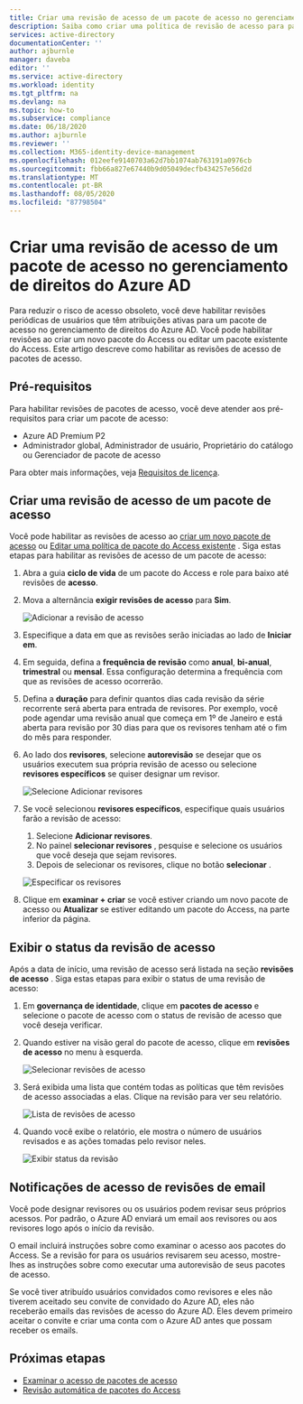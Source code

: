 ```yaml
---
title: Criar uma revisão de acesso de um pacote de acesso no gerenciamento de direitos do Azure AD
description: Saiba como criar uma política de revisão de acesso para pacotes de acesso de gerenciamento de direitos em Azure Active Directory revisões de acesso (versão prévia).
services: active-directory
documentationCenter: ''
author: ajburnle
manager: daveba
editor: ''
ms.service: active-directory
ms.workload: identity
ms.tgt_pltfrm: na
ms.devlang: na
ms.topic: how-to
ms.subservice: compliance
ms.date: 06/18/2020
ms.author: ajburnle
ms.reviewer: ''
ms.collection: M365-identity-device-management
ms.openlocfilehash: 012eefe9140703a62d7bb1074ab763191a0976cb
ms.sourcegitcommit: fbb66a827e67440b9d05049decfb434257e56d2d
ms.translationtype: MT
ms.contentlocale: pt-BR
ms.lasthandoff: 08/05/2020
ms.locfileid: "87798504"
---
```

# <a name="create-an-access-review-of-an-access-package-in-azure-ad-entitlement-management"></a>Criar uma revisão de acesso de um pacote de acesso no gerenciamento de direitos do Azure AD

Para reduzir o risco de acesso obsoleto, você deve habilitar revisões periódicas de usuários que têm atribuições ativas para um pacote de acesso no gerenciamento de direitos do Azure AD. Você pode habilitar revisões ao criar um novo pacote do Access ou editar um pacote existente do Access. Este artigo descreve como habilitar as revisões de acesso de pacotes de acesso.

## <a name="prerequisites"></a>Pré-requisitos

Para habilitar revisões de pacotes de acesso, você deve atender aos pré-requisitos para criar um pacote de acesso:
- Azure AD Premium P2
- Administrador global, Administrador de usuário, Proprietário do catálogo ou Gerenciador de pacote de acesso

Para obter mais informações, veja [Requisitos de licença](entitlement-management-overview.md#license-requirements).


## <a name="create-an-access-review-of-an-access-package"></a>Criar uma revisão de acesso de um pacote de acesso

Você pode habilitar as revisões de acesso ao [criar um novo pacote de acesso](entitlement-management-access-package-create.md) ou [Editar uma política de pacote do Access existente](entitlement-management-access-package-lifecycle-policy.md) . Siga estas etapas para habilitar as revisões de acesso de um pacote de acesso:

1. Abra a guia **ciclo de vida** de um pacote do Access e role para baixo até revisões de **acesso**.

1. Mova a alternância **exigir revisões de acesso** para **Sim**.

    ![Adicionar a revisão de acesso](./media/entitlement-management-access-reviews/access-reviews-pane.png)

1. Especifique a data em que as revisões serão iniciadas ao lado de **Iniciar em**.

1. Em seguida, defina a **frequência de revisão** como **anual**, **bi-anual**, **trimestral** ou **mensal**.
Essa configuração determina a frequência com que as revisões de acesso ocorrerão.

1. Defina a **duração** para definir quantos dias cada revisão da série recorrente será aberta para entrada de revisores. Por exemplo, você pode agendar uma revisão anual que começa em 1º de Janeiro e está aberta para revisão por 30 dias para que os revisores tenham até o fim do mês para responder.

1. Ao lado dos **revisores**, selecione **autorevisão** se desejar que os usuários executem sua própria revisão de acesso ou selecione **revisores específicos** se quiser designar um revisor.

    ![Selecione Adicionar revisores](./media/entitlement-management-access-reviews/access-reviews-add-reviewer.png)

1. Se você selecionou **revisores específicos**, especifique quais usuários farão a revisão de acesso:
    1. Selecione **Adicionar revisores**.
    1. No painel **selecionar revisores** , pesquise e selecione os usuários que você deseja que sejam revisores.
    1. Depois de selecionar os revisores, clique no botão **selecionar** .

    ![Especificar os revisores](./media/entitlement-management-access-reviews/access-reviews-select-reviewer.png)

1. Clique em **examinar + criar** se você estiver criando um novo pacote de acesso ou **Atualizar** se estiver editando um pacote do Access, na parte inferior da página.

## <a name="view-the-status-of-the-access-review"></a>Exibir o status da revisão de acesso

Após a data de início, uma revisão de acesso será listada na seção **revisões de acesso** . Siga estas etapas para exibir o status de uma revisão de acesso:

1. Em **governança de identidade**, clique em **pacotes de acesso** e selecione o pacote de acesso com o status de revisão de acesso que você deseja verificar.   

1. Quando estiver na visão geral do pacote de acesso, clique em **revisões de acesso** no menu à esquerda.
    
    ![Selecionar revisões de acesso](./media/entitlement-management-access-reviews/access-review-status-access-package-overview.png)

1. Será exibida uma lista que contém todas as políticas que têm revisões de acesso associadas a elas. Clique na revisão para ver seu relatório.

    ![Lista de revisões de acesso](./media/entitlement-management-access-reviews/access-review-status-select-access-reviews.png)
   
1. Quando você exibe o relatório, ele mostra o número de usuários revisados e as ações tomadas pelo revisor neles.

    ![Exibir status da revisão](./media/entitlement-management-access-reviews/access-review-status.png)
 

## <a name="access-reviews-email-notifications"></a>Notificações de acesso de revisões de email
Você pode designar revisores ou os usuários podem revisar seus próprios acessos. Por padrão, o Azure AD enviará um email aos revisores ou aos revisores logo após o início da revisão.

O email incluirá instruções sobre como examinar o acesso aos pacotes do Access. Se a revisão for para os usuários revisarem seu acesso, mostre-lhes as instruções sobre como executar uma autorevisão de seus pacotes de acesso.
  
Se você tiver atribuído usuários convidados como revisores e eles não tiverem aceitado seu convite de convidado do Azure AD, eles não receberão emails das revisões de acesso do Azure AD. Eles devem primeiro aceitar o convite e criar uma conta com o Azure AD antes que possam receber os emails. 

## <a name="next-steps"></a>Próximas etapas

- [Examinar o acesso de pacotes de acesso](entitlement-management-access-reviews-review-access.md)
- [Revisão automática de pacotes do Access](entitlement-management-access-reviews-self-review.md)
